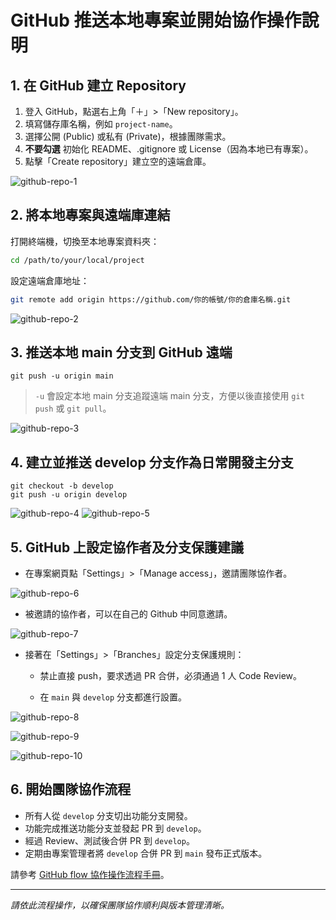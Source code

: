 # GitHub 推送本地專案並開始協作操作說明

## 1. 在 GitHub 建立 Repository

1. 登入 GitHub，點選右上角「＋」>「New repository」。
2. 填寫儲存庫名稱，例如 `project-name`。
3. 選擇公開 (Public) 或私有 (Private)，根據團隊需求。
4. **不要勾選** 初始化 README、.gitignore 或 License（因為本地已有專案）。
5. 點擊「Create repository」建立空的遠端倉庫。

![github-repo-1](./image/github_repo/github-repo-1.png)

## 2. 將本地專案與遠端庫連結

打開終端機，切換至本地專案資料夾：

```bash
cd /path/to/your/local/project
```

設定遠端倉庫地址：

```bash
git remote add origin https://github.com/你的帳號/你的倉庫名稱.git
```

![github-repo-2](./image/github_repo/github-repo-2.png)

## 3. 推送本地 main 分支到 GitHub 遠端

```
git push -u origin main
```

> `-u` 會設定本地 main 分支追蹤遠端 main 分支，方便以後直接使用 `git push` 或 `git pull`。

![github-repo-3](./image/github_repo/github-repo-3.png)

## 4. 建立並推送 develop 分支作為日常開發主分支

```
git checkout -b develop
git push -u origin develop
```

![github-repo-4](./image/github_repo/github-repo-4.png)
![github-repo-5](./image/github_repo/github-repo-5.png)

## 5. GitHub 上設定協作者及分支保護建議

- 在專案網頁點「Settings」>「Manage access」，邀請團隊協作者。

![github-repo-6](./image/github_repo/github-repo-6.png)

- 被邀請的協作者，可以在自己的 Github 中同意邀請。

![github-repo-7](./image/github_repo/github-repo-7.png)

- 接著在「Settings」>「Branches」設定分支保護規則：

  - 禁止直接 push，要求透過 PR 合併，必須通過 1 人 Code Review。

  - 在 `main` 與 `develop` 分支都進行設置。

![github-repo-8](./image/github_repo/github-repo-8.png)

![github-repo-9](./image/github_repo/github-repo-9.png)

![github-repo-10](./image/github_repo/github-repo-10.png)

## 6. 開始團隊協作流程

- 所有人從 `develop` 分支切出功能分支開發。
- 功能完成推送功能分支並發起 PR 到 `develop`。
- 經過 Review、測試後合併 PR 到 `develop`。
- 定期由專案管理者將 `develop` 合併 PR 到 `main` 發布正式版本。

請參考 [GitHub flow 協作操作流程手冊](./GitHub_flow_協作操作流程手冊.md)。

---

_請依此流程操作，以確保團隊協作順利與版本管理清晰。_
